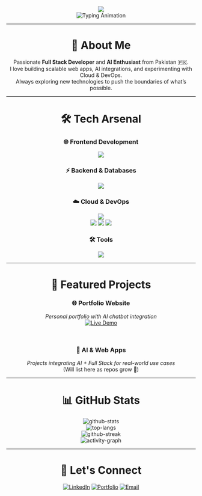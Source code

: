 <div align="center">
  <img src="https://capsule-render.vercel.app/api?type=waving&color=0:FF6B6B,50:4ECDC4,100:45B7D1&height=300&section=header&text=Muhammad%20Tayyab%20Sohail&fontSize=50&fontColor=ffffff&animation=fadeIn&fontAlignY=38&desc=Full%20Stack%20Developer%20%7C%20AI%20Enthusiast&descAlignY=54&descAlign=50" />
</div>

<div align="center">
  <img src="https://readme-typing-svg.herokuapp.com?font=JetBrains+Mono&weight=600&size=26&duration=3000&pause=1000&color=4ECDC4&center=true&vCenter=true&width=700&height=70&lines=Hey+there!+👋+I'm+Tayyab;Full+Stack+Developer+%7C+AI+Enthusiast;From+Pakistan+🇵🇰;Building+AI-driven+Web+Apps;Exploring+Cloud+%26+DevOps+🚀" alt="Typing Animation" />
</div>

---

# <div align="center">🚀 About Me</div>

<p align="center">
  Passionate <b>Full Stack Developer</b> and <b>AI Enthusiast</b> from Pakistan 🇵🇰.<br>
  I love building scalable web apps, AI integrations, and experimenting with Cloud & DevOps.<br>
  Always exploring new technologies to push the boundaries of what’s possible.
</p>

---

# <div align="center">🛠️ Tech Arsenal</div>

<div align="center">

### 🌐 Frontend Development
<img src="https://skillicons.dev/icons?i=react,nextjs,javascript,typescript,vite,tailwind&theme=dark" />

### ⚡ Backend & Databases
<img src="https://skillicons.dev/icons?i=nodejs,express,flask,python,mysql,postgres,mongodb&theme=dark" />

### ☁️ Cloud & DevOps
<img src="https://skillicons.dev/icons?i=aws,gcp,docker,kubernetes&theme=dark" />
<br>
<img src="https://img.shields.io/badge/CI%2FCD-2088FF?style=for-the-badge&logo=githubactions&logoColor=white" />
<img src="https://img.shields.io/badge/Monitoring-Prometheus-E6522C?style=for-the-badge&logo=prometheus&logoColor=white" />
<img src="https://img.shields.io/badge/Visualization-Grafana-F46800?style=for-the-badge&logo=grafana&logoColor=white" />

### 🛠️ Tools
<img src="https://skillicons.dev/icons?i=git,github,vscode,vercel,postman&theme=dark" />

</div>

---

# <div align="center">🎯 Featured Projects</div>

<div align="center">

### 🌐 Portfolio Website  
*Personal portfolio with AI chatbot integration*  
[![Live Demo](https://img.shields.io/badge/Live%20Demo-00C7B7?style=for-the-badge&logo=vercel&logoColor=white)](https://tayyab-portfolio-chi.vercel.app/)

<br>

### 🧠 AI & Web Apps  
*Projects integrating AI + Full Stack for real-world use cases*  
(Will list here as repos grow 🚀)

</div>

---

# <div align="center">📊 GitHub Stats</div>

<div align="center">

<img src="https://github-readme-stats.vercel.app/api?username=TayyabSohail&theme=transparent&hide_rank=false&show_icons=true&include_all_commits=true&count_private=true&title_color=FF6B6B&text_color=4ECDC4&icon_color=FF6B6B&border_color=45B7D1&border_radius=10" alt="github-stats"/>

<br>

<img src="https://github-readme-stats.vercel.app/api/top-langs/?username=TayyabSohail&theme=transparent&langs_count=10&layout=compact&title_color=FF6B6B&text_color=4ECDC4&custom_title=Most%20Used%20Languages&border_color=45B7D1&border_radius=10" alt="top-langs"/>

<br>

<img src="https://github-readme-streak-stats.herokuapp.com?user=TayyabSohail&theme=transparent&border_radius=10&ring=FF6B6B&fire=FF6B6B&currStreakNum=FF6B6B&currStreakLabel=4ECDC4&sideNums=4ECDC4&sideLabels=4ECDC4&dates=45B7D1&border=45B7D1" alt="github-streak"/>

<br>

<img src="https://github-readme-activity-graph.vercel.app/graph?username=TayyabSohail&bg_color=0d1117&color=4ECDC4&line=FF6B6B&point=45B7D1&area=true&hide_border=false&border_color=45B7D1" alt="activity-graph"/>

</div>

---

# <div align="center">🤝 Let's Connect</div>

<div align="center">

[![LinkedIn](https://img.shields.io/badge/LinkedIn-0077B5?style=for-the-badge&logo=linkedin&logoColor=white)](https://linkedin.com/in/your-link)
[![Portfolio](https://img.shields.io/badge/Portfolio-FF6B6B?style=for-the-badge&logo=firefox&logoColor=white)](https://tayyab-portfolio-chi.vercel.app/)
[![Email](https://img.shields.io/badge/Email-D14836?style=for-the-badge&logo=gmail&logoColor=white)](mailto:your-email@example.com)

</div>

<div align="center">
  <img src="https://readme-typing-svg.herokuapp.com?font=JetBrains+Mono&weight=600&size=22&duration=4000&pause=1000&color=4ECDC4&center=true&v
